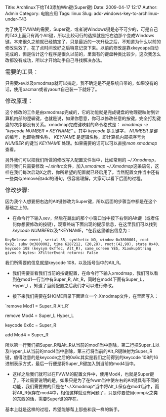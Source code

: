 Title: Archlinux下给T43添加Win键(Super键)
Date: 2009-04-17 12:17
Author: Admin
Category: 电脑应用
Tags: linux
Slug: add-windows-key-to-archlinux-under-T43

为了使用FVWM的需要，Super键，或者说Windows键是必不可少的，可是自己的T43上面只有两个Alt键，所以比较可行的选择就是把右边那个变成Windows键。本来很久之前就已经搞定了，只是最近的一次升级之后，不知道为什么以前的修改失效了，花了点时间改好之后特意记录下来。以前的修改是靠xkeycaps自动完成的，但是估计这个程序是很久以前的，里面有的键盘种类比较少，这次我怎么改都没有成功，所以才开始动手自己寻找解决办法。

<span style=" font-size:large;">需要的工具：</span>

只需要xev以及xmodmap就可以搞定，我不确定是不是系统自带的，如果没有的话，使用pacman或者yaourt自己装一下就好了。

<span style=" font-size:large;">修改原理：</span>

这个修改的工作是由xmodmap完成的，它的功能就是完成键盘的物理键映射到计算机内部的逻辑键，也就是说，如果你愿意，你可以修改任意的按键，完全打乱键盘的次序都没有关系。xmodmap完成键映射的命令格式是：
*xmodmap -e "keycode NUMBER = KEYNAME"* 。其中 *keycode* 是关键字，
*NUMBER* 是键的编号，也即物理名称， *KEYNAME*
是逻辑名称，即计算机内部把序号为 *NUMBER* 的键当 *KEYNAME*
处理。如果需要的话可以可以直接*man xmodmap*查看。

另外我们可以把我们所做的修改写入配置文件当中，比如常用的
*\~/.Xmodmap*，同时我们只需要修改 *\~/.xinitrc*文件，加入*xmodmap
\~/.Xmodmap*这条语句，这样在我们每次启动X之后，你所希望的配置就已经启用了。当然配置文件当中还有一些类似remove和add的语句，很容易理解，大家可以看下后面的过程。

<span style=" font-size:large;">修改步骤:</span>

因为我个人想要把右边的Alt键修改为Super键，所以后面的步骤当中都是在这个基础之上的。

-   在命令行下输入xev，然后在跳出的那个小窗口当中按下右侧的Alt键（或者任何你想要修改的按键），观察终端下面出现的提示信息，在这里我们可以找到*keycode
    NUMBER*以及*KEYNAME，*在我这里输出信息为：

` KeyRelease event, serial 35, synthetic NO, window 0x3800001, root 0x82, subw 0x3800002, time 6287212, (20,28), root:(42,90), state 0x40, keycode 108 (keysym 0xffec, Alt_R), same_screen YES, XLookupString gives 0 bytes: XFilterEvent returns: False `

我们所需要的信息就是keycode 108，以及括号当中的Alt\_R。

-   我们需要查看我们当前的按键配置，在命令行下输入xmodmap，我们可以看到在mod1一行当中有Super\_R,
    Alt\_R，同时在mod4下面有Super\_L，Hyper\_L，知道了当前配置之后我们才可以进行修改。

-   接下来我们需要在\$HOME目录下面建立一个.Xmodmap文件，在里面写入：

</p>
`remove Mod1 = Super_R Alt_R`

remove Mod4 = Super\_L Hyper\_L

keycode 0x6c = Super\_R

add Mod4 = Super\_R</code>

所以第一行我们把Super\_R和Alt\_R从当前的mod1当中删除，第二行把Super\_L以及Hyper\_L从当前的mod4当中删除，第三行将当前的Alt\_R键映射为Super\_R键，值得注意的是keycode之后的0x6c其实是我们之前得到的keycode
108的16进制表示方式，最后一行便是将Super\_R键加入到当前的mod4当中。

-   这样之后我们就可以在FVWM的配置文件中，使用Mod4，也就是Super键了。不过需要说明的是，如果只是为了在fvwm当中使左右的Alt键具有不同的功能，我们需要做的只是在*\~/.Xmodmap*当中将Alt\_L保存在mod1当中，而将Alt\_R保存在mod4中，相信这样就没有问题了，只是你要使用compiz之类的东西的话，需要Super键的存在。

基本上就是这样的过程，希望能够帮上那些和我一样的新手。

</p>

<p>

</p>

<p>

</p>


